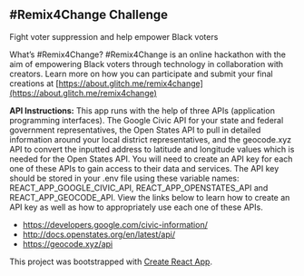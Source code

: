 ## #Remix4Change Challenge
Fight voter suppression and help empower Black voters

What’s #Remix4Change? #Remix4Change is an online hackathon with the aim of empowering Black voters through technology in collaboration with creators. Learn more on how you can participate and submit your final creations at [https://about.glitch.me/remix4change](https://about.glitch.me/remix4change)

<b>API Instructions:</b> 
This app runs with the help of three APIs (application programming interfaces). The Google Civic API for your state and federal government representatives, the Open States API to pull in detailed information around your local district representatives, and the geocode.xyz API to convert the inputted address to latitude and longitude values which is needed for the Open States API. You will need to create an API key for each one of these APIs to gain access to their data and services. The API key should be stored in your .env file using these variable names: REACT_APP_GOOGLE_CIVIC_API, REACT_APP_OPENSTATES_API and REACT_APP_GEOCODE_API. View the links below to learn how to create an API key as well as how to appropriately use each one of these APIs.
-    https://developers.google.com/civic-information/
-    http://docs.openstates.org/en/latest/api/
-    https://geocode.xyz/api 

This project was bootstrapped with [Create React App](https://github.com/facebookincubator/create-react-app).